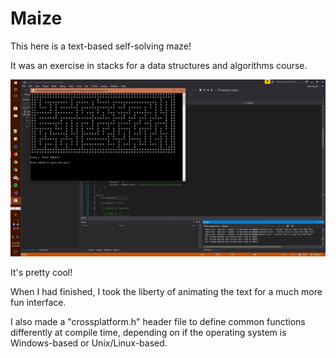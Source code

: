 [title image]: title.jpg "title screen"

# Maize

This here is a text-based self-solving maze!

It was an exercise in stacks for a data structures 
and algorithms course.

![maze][title image]

It's pretty cool!

When I had finished, I took the liberty of 
animating the text for a much more fun interface.

I also made a "crossplatform.h" header file to 
define common functions differently at compile 
time, depending on if the operating system is 
Windows-based or Unix/Linux-based.

